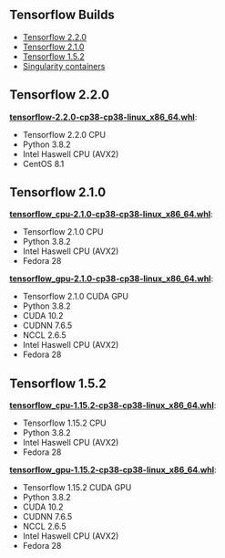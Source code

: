 ## Tensorflow Builds
* [Tensorflow 2.2.0](#TF2.2.0)
* [Tensorflow 2.1.0](#TF2.1.0)
* [Tensorflow 1.5.2](#TF1.5.2)
* [Singularity containers](https://cloud.sylabs.io/library/_container/5d616592934856cce349d676)

<a name="TF2.2.0"></a>
## Tensorflow 2.2.0
**[tensorflow-2.2.0-cp38-cp38-linux_x86_64.whl](https://github.com/xman/tfbuild/releases/download/v2.2.0/tensorflow-2.2.0-cp38-cp38-linux_x86_64.whl)**:
* Tensorflow 2.2.0 CPU
* Python 3.8.2
* Intel Haswell CPU (AVX2)
* CentOS 8.1

<a name="TF2.1.0"></a>
## Tensorflow 2.1.0
**[tensorflow_cpu-2.1.0-cp38-cp38-linux_x86_64.whl](https://github.com/xman/tfbuild/releases/download/v2.1.0/tensorflow_cpu-2.1.0-cp38-cp38-linux_x86_64.whl)**:
* Tensorflow 2.1.0 CPU
* Python 3.8.2
* Intel Haswell CPU (AVX2)
* Fedora 28

**[tensorflow_gpu-2.1.0-cp38-cp38-linux_x86_64.whl](https://github.com/xman/tfbuild/releases/download/v2.1.0/tensorflow_gpu-2.1.0-cp38-cp38-linux_x86_64.whl)**:
* Tensorflow 2.1.0 CUDA GPU
* Python 3.8.2
* CUDA 10.2
* CUDNN 7.6.5
* NCCL 2.6.5
* Intel Haswell CPU (AVX2)
* Fedora 28

<a name="TF1.5.2"></a>
## Tensorflow 1.5.2
**[tensorflow_cpu-1.15.2-cp38-cp38-linux_x86_64.whl](https://github.com/xman/tfbuild/releases/download/v1.15.2/tensorflow_cpu-1.15.2-cp38-cp38-linux_x86_64.whl)**:
* Tensorflow 1.15.2 CPU
* Python 3.8.2
* Intel Haswell CPU (AVX2)
* Fedora 28

**[tensorflow_gpu-1.15.2-cp38-cp38-linux_x86_64.whl](https://github.com/xman/tfbuild/releases/download/v1.15.2/tensorflow_gpu-1.15.2-cp38-cp38-linux_x86_64.whl)**:
* Tensorflow 1.15.2 CUDA GPU
* Python 3.8.2
* CUDA 10.2
* CUDNN 7.6.5
* NCCL 2.6.5
* Intel Haswell CPU (AVX2)
* Fedora 28
